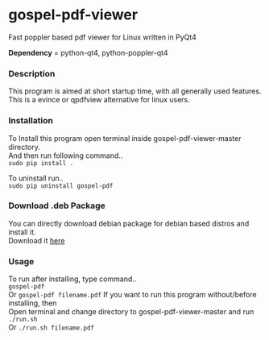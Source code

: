 # gospel-pdf-viewer
Fast poppler based pdf viewer for Linux written in PyQt4

**Dependency** = python-qt4, python-poppler-qt4  

### Description
This program is aimed at short startup time, with all generally used features.  
This is a evince or qpdfview alternative for linux users.

### Installation
To Install this program open terminal inside gospel-pdf-viewer-master directory.  
And then run following command..  
`sudo pip install .`  

To uninstall run..  
`sudo pip uninstall gospel-pdf`

### Download .deb Package
You can directly download debian package for debian based distros and install it.  
Download it [here](https://github.com/ksharindam/gospel-pdf-viewer/releases)  

### Usage
To run after installing, type command..  
  `gospel-pdf`  
Or
  `gospel-pdf filename.pdf`
If you want to run this program without/before installing, then  
Open terminal and change directory to gospel-pdf-viewer-master and run  
  `./run.sh`  
Or
  `./run.sh filename.pdf`  

